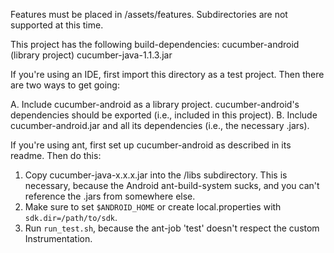 Features must be placed in /assets/features. Subdirectories are not supported at this time.

This project has the following build-dependencies:
cucumber-android (library project)
cucumber-java-1.1.3.jar

If you're using an IDE, first import this directory as a test project. Then there are two ways to get going:

A. Include cucumber-android as a library project. cucumber-android's dependencies should be exported (i.e., included in this project).
B. Include cucumber-android.jar and all its dependencies (i.e., the necessary .jars).

If you're using ant, first set up cucumber-android as described in its readme. Then do this:

1. Copy cucumber-java-x.x.x.jar into the /libs subdirectory. This is necessary, because the Android ant-build-system sucks, and you can't reference the .jars from somewhere else.
2. Make sure to set `$ANDROID_HOME` or create local.properties with `sdk.dir=/path/to/sdk`.
3. Run `run_test.sh`, because the ant-job 'test' doesn't respect the custom Instrumentation.
